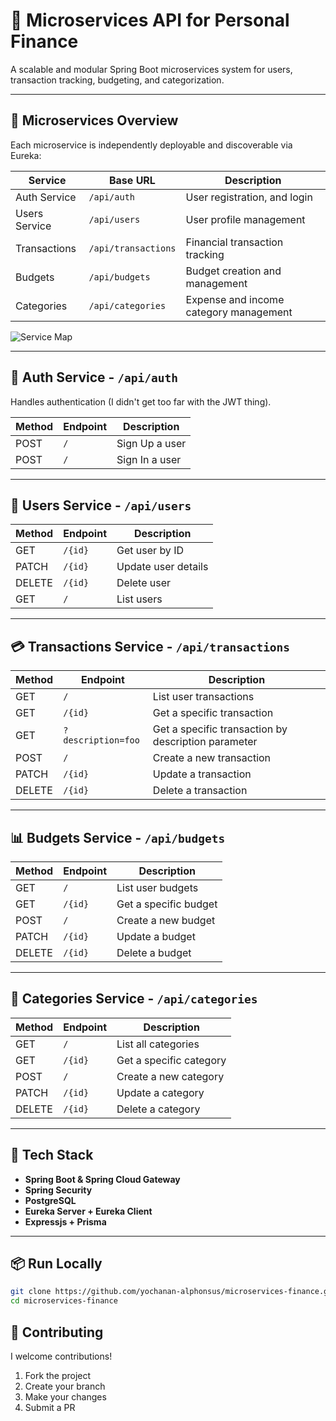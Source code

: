 # 💸 Microservices API for Personal Finance

A scalable and modular Spring Boot microservices system for users, transaction tracking, budgeting, and categorization.

---

## 🧩 Microservices Overview

Each microservice is independently deployable and discoverable via Eureka:

| Service       | Base URL            | Description                            |
| ------------- | ------------------- | -------------------------------------- |
| Auth Service  | `/api/auth`         | User registration, and login           |
| Users Service | `/api/users`        | User profile management                |
| Transactions  | `/api/transactions` | Financial transaction tracking         |
| Budgets       | `/api/budgets`      | Budget creation and management         |
| Categories    | `/api/categories`   | Expense and income category management |

![Service Map](./service-map.png)

---

## 🔐 Auth Service - `/api/auth`

Handles authentication (I didn't get too far with the JWT thing).

| Method | Endpoint | Description    |
| ------ | -------- | -------------- |
| POST   | `/`      | Sign Up a user |
| POST   | `/`      | Sign In a user |

---

## 👤 Users Service - `/api/users`

| Method | Endpoint | Description         |
| ------ | -------- | ------------------- |
| GET    | `/{id}`  | Get user by ID      |
| PATCH  | `/{id}`  | Update user details |
| DELETE | `/{id}`  | Delete user         |
| GET    | `/`      | List users          |

---

## 💳 Transactions Service - `/api/transactions`

| Method | Endpoint           | Description                                         |
| ------ | ------------------ | --------------------------------------------------- |
| GET    | `/`                | List user transactions                              |
| GET    | `/{id}`            | Get a specific transaction                          |
| GET    | `?description=foo` | Get a specific transaction by description parameter |
| POST   | `/`                | Create a new transaction                            |
| PATCH  | `/{id}`            | Update a transaction                                |
| DELETE | `/{id}`            | Delete a transaction                                |

---

## 📊 Budgets Service - `/api/budgets`

| Method | Endpoint | Description           |
| ------ | -------- | --------------------- |
| GET    | `/`      | List user budgets     |
| GET    | `/{id}`  | Get a specific budget |
| POST   | `/`      | Create a new budget   |
| PATCH  | `/{id}`  | Update a budget       |
| DELETE | `/{id}`  | Delete a budget       |

---

## 🧾 Categories Service - `/api/categories`

| Method | Endpoint | Description             |
| ------ | -------- | ----------------------- |
| GET    | `/`      | List all categories     |
| GET    | `/{id}`  | Get a specific category |
| POST   | `/`      | Create a new category   |
| PATCH  | `/{id}`  | Update a category       |
| DELETE | `/{id}`  | Delete a category       |

---

## 🧰 Tech Stack

- **Spring Boot & Spring Cloud Gateway**
- **Spring Security**
- **PostgreSQL**
- **Eureka Server + Eureka Client**
- **Expressjs + Prisma**

---

## 📦 Run Locally

```bash
git clone https://github.com/yochanan-alphonsus/microservices-finance.git
cd microservices-finance
```

## 🤝 Contributing

I welcome contributions!

1. Fork the project
2. Create your branch
3. Make your changes
4. Submit a PR
